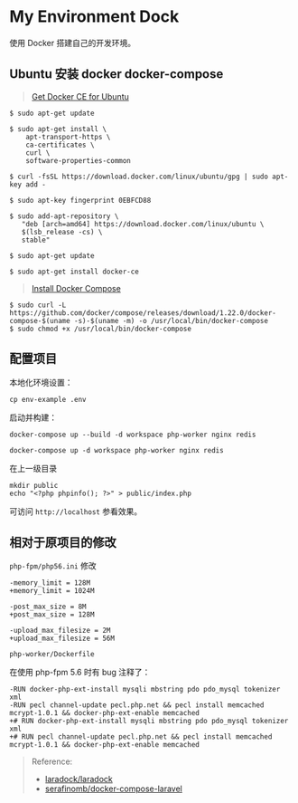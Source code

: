 # My Environment Dock

使用 Docker 搭建自己的开发环境。

## Ubuntu 安装 docker docker-compose

> [Get Docker CE for Ubuntu](https://docs.docker.com/install/linux/docker-ce/ubuntu/)

```
$ sudo apt-get update

$ sudo apt-get install \
    apt-transport-https \
    ca-certificates \
    curl \
    software-properties-common

$ curl -fsSL https://download.docker.com/linux/ubuntu/gpg | sudo apt-key add -

$ sudo apt-key fingerprint 0EBFCD88

$ sudo add-apt-repository \
   "deb [arch=amd64] https://download.docker.com/linux/ubuntu \
   $(lsb_release -cs) \
   stable"

$ sudo apt-get update

$ sudo apt-get install docker-ce
```

> [Install Docker Compose](https://docs.docker.com/compose/install/)

```
$ sudo curl -L https://github.com/docker/compose/releases/download/1.22.0/docker-compose-$(uname -s)-$(uname -m) -o /usr/local/bin/docker-compose
$ sudo chmod +x /usr/local/bin/docker-compose
```

## 配置项目

本地化环境设置：

```
cp env-example .env
```

启动并构建：

```
docker-compose up --build -d workspace php-worker nginx redis

docker-compose up -d workspace php-worker nginx redis
```

在上一级目录

```
mkdir public
echo "<?php phpinfo(); ?>" > public/index.php
```

可访问 `http://localhost` 参看效果。

## 相对于原项目的修改

`php-fpm/php56.ini` 修改

```
-memory_limit = 128M
+memory_limit = 1024M

-post_max_size = 8M
+post_max_size = 128M

-upload_max_filesize = 2M
+upload_max_filesize = 56M
```

`php-worker/Dockerfile`

在使用 php-fpm 5.6 时有 bug 注释了：

```
-RUN docker-php-ext-install mysqli mbstring pdo pdo_mysql tokenizer xml
-RUN pecl channel-update pecl.php.net && pecl install memcached mcrypt-1.0.1 && docker-php-ext-enable memcached
+# RUN docker-php-ext-install mysqli mbstring pdo pdo_mysql tokenizer xml
+# RUN pecl channel-update pecl.php.net && pecl install memcached mcrypt-1.0.1 && docker-php-ext-enable memcached
```

> Reference:
> - [laradock/laradock](https://github.com/laradock/laradock)
> - [serafinomb/docker-compose-laravel](https://github.com/serafinomb/docker-compose-laravel)
